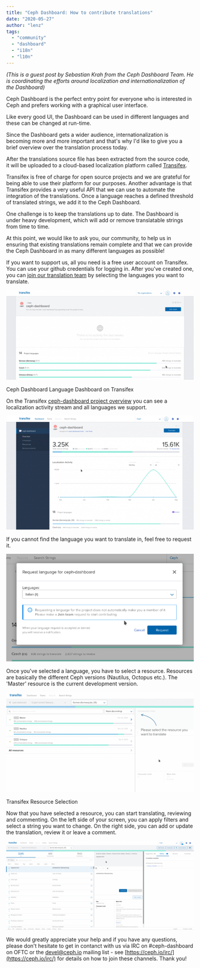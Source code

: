 ```yaml
---
title: "Ceph Dashboard: How to contribute translations"
date: "2020-05-27"
author: "lenz"
tags: 
  - "community"
  - "dashboard"
  - "i18n"
  - "l10n"
---
```


_(This is a guest post by Sebastian Krah from the Ceph Dashboard Team. He is coordinating the efforts around localization and internationalization of the Dashboard)_

Ceph Dashboard is the perfect entry point for everyone who is interested in Ceph and prefers working with a graphical user interface.

Like every good UI, the Dashboard can be used in different languages and these can be changed at run-time.

Since the Dashboard gets a wider audience, internationalization is becoming more and more important and that's why I'd like to give you a brief overview over the translation process today.

After the translations source file has been extracted from the source code, it will be uploaded to a cloud-based localization platform called [Transifex](https://www.transifex.com/).

Transifex is free of charge for open source projects and we are grateful for being able to use their platform for our purposes. Another advantage is that Transifex provides a very useful API that we can use to automate the integration of the translations. Once a language reaches a defined threshold of translated strings, we add it to the Ceph Dashboard.

One challenge is to keep the translations up to date. The Dashboard is under heavy development, which will add or remove translatable strings from time to time.

At this point, we would like to ask you, our community, to help us in ensuring that existing translations remain complete and that we can provide the Ceph Dashboard in as many different languages as possible!

If you want to support us, all you need is a free user account on Transifex. You can use your github credentials for logging in. After you've created one, you can [join our translation team](https://www.transifex.com/ceph/ceph-dashboard/dashboard/) by selecting the languages you want to translate.

![](images/ceph_i18n_blog01-1024x490.png)

Ceph Dashboard Language Dashboard on Transifex

On the Transifex [ceph-dashboard project overview](https://www.transifex.com/ceph/ceph-dashboard/dashboard/) you can see a localization activity stream and all languages we support.

![](images/ceph_i18n_blog02-1024x619.png)

If you cannot find the language you want to translate in, feel free to request it.

![](images/ceph_i18n_blog04.png)

Once you've selected a language, you have to select a resource. Resources are basically the different Ceph versions (Nautilus, Octopus etc.). The 'Master' resource is the current development version.

![](images/ceph_i18n_blog03-1024x546.png)

Transifex Resource Selection

Now that you have selected a resource, you can start translating, reviewing and commenting. On the left side of your screen, you can apply filters and select a string you want to change. On the right side, you can add or update the translation, review it or leave a comment.

![](images/ceph_i18n_blog05-1024x484.png)

We would greatly appreciate your help and if you have any questions, please don't hesitate to get in contanct with us via IRC on #ceph-dashboard on OFTC or the devel@ceph.io mailing list - see [https://ceph.io/irc/](https://ceph.io/irc/) for details on how to join these channels. Thank you!
